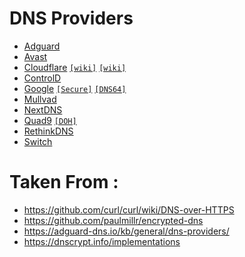 # DNS Providers

- [Adguard](https://adguard-dns.io/en/public-dns.html)
- [Avast](https://www.avast.com/dns#setup)
- [Cloudflare](https://1.1.1.1/) [`[wiki]`](https://developers.cloudflare.com/1.1.1.1/) [`[wiki]`](https://en.wikipedia.org/wiki/1.1.1.1#Service)
- [ControlD](https://controld.com/free-dns)
- [Google](https://developers.google.com/speed/public-dns) [`[Secure]`](https://developers.google.com/speed/public-dns/docs/secure-transports) [`[DNS64]`](https://developers.google.com/speed/public-dns/docs/dns64)
- [Mullvad](https://mullvad.net/en/help/dns-over-https-and-dns-over-tls/)
- [NextDNS](https://nextdns.io/)
- [Quad9](https://www.quad9.net/) [`[DOH]`](https://quad9.net/news/blog/doh-with-quad9-dns-servers/)
- [RethinkDNS](https://www.rethinkdns.com/)
- [Switch](https://www.switch.ch/security/info/public-dns/)

# Taken From :

- https://github.com/curl/curl/wiki/DNS-over-HTTPS
- https://github.com/paulmillr/encrypted-dns
- https://adguard-dns.io/kb/general/dns-providers/
- https://dnscrypt.info/implementations
